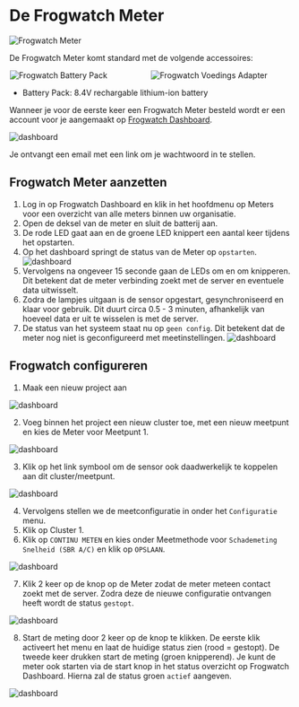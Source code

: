 
# De Frogwatch Meter


<div style="max-width: 250px">
<img src="/img/frogwatch-meter.png" alt="Frogwatch Meter"/>
</div>

De Frogwatch Meter komt standard met de volgende accessoires:


<div style="display: flex; flex-flow: row wrap; justify-content: space-around">

<div style="flex: 0 1 250px">
<img src="/img/batterypack1.png" alt="Frogwatch Battery Pack" title="Frogwatch Battery Pack"/>
</div>
<div style="flex: 0 1 250px">
<img src="/img/voedingsadapter2.jpg" alt="Frogwatch Voedings Adapter" title="Frogwatch Voedings Adapter"/>
</div>
</div>

* Battery Pack: 8.4V rechargable lithium-ion battery


Wanneer je voor de eerste keer een Frogwatch Meter besteld wordt er een account voor je aangemaakt op [Frogwatch Dashboard](#todo).

![dashboard](/img/dashboard1.png)

Je ontvangt een email met een link om je wachtwoord in te stellen.

## Frogwatch Meter aanzetten

1. Log in op Frogwatch Dashboard en klik in het hoofdmenu op Meters voor een overzicht van alle meters binnen uw organisatie.
2. Open de deksel van de meter en sluit de batterij aan.
3. De rode LED gaat aan en de groene LED knippert een aantal keer tijdens het opstarten.
4. Op het dashboard springt de status van de Meter op `opstarten`.
![dashboard](/img/opstarten.png)
4. Vervolgens na ongeveer 15 seconde gaan de LEDs om en om knipperen. Dit betekent dat de meter verbinding zoekt met de server en eventuele data uitwisselt.
5. Zodra de lampjes uitgaan is de sensor opgestart, gesynchroniseerd en klaar voor gebruik. Dit duurt circa 0.5 - 3 minuten, afhankelijk van hoeveel data er uit te wisselen is met de server.
6. De status van het systeem staat nu op `geen config`. Dit betekent dat de meter nog niet is geconfigureerd met meetinstellingen.
![dashboard](/img/opstarten.png)

## Frogwatch configureren


1. Maak een nieuw project aan

![dashboard](/img/nieuwproject.png)

2. Voeg binnen het project een nieuw cluster toe, met een nieuw meetpunt en kies de Meter voor Meetpunt 1.

![dashboard](/img/cluster.png)

3. Klik op het link symbool om de sensor ook daadwerkelijk te koppelen aan dit cluster/meetpunt.

![dashboard](/img/sensorlink.png)

4. Vervolgens stellen we de meetconfiguratie in onder het `Configuratie` menu.
5. Klik op Cluster 1.
6. Klik op `CONTINU METEN` en kies onder Meetmethode voor `Schademeting Snelheid (SBR A/C)` en klik op `OPSLAAN`.

![dashboard](/img/configuratie.png)

7. Klik 2 keer op de knop op de Meter zodat de meter meteen contact zoekt met de server. Zodra deze de nieuwe configuratie ontvangen heeft wordt de status `gestopt`.

![dashboard](/img/statusstop.png)

8. Start de meting door 2 keer op de knop te klikken. De eerste klik activeert het menu en laat de huidige status zien (rood = gestopt). De tweede keer drukken start de meting (groen knipperend). Je kunt de meter ook starten via de start knop in het status overzicht op Frogwatch Dashboard. Hierna zal de status groen `actief` aangeven.

![dashboard](/img/statusactief.png)

